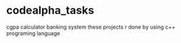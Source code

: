 # codealpha_tasks
cgpa calculator
banking system
these projects r done by using c++ programing language
